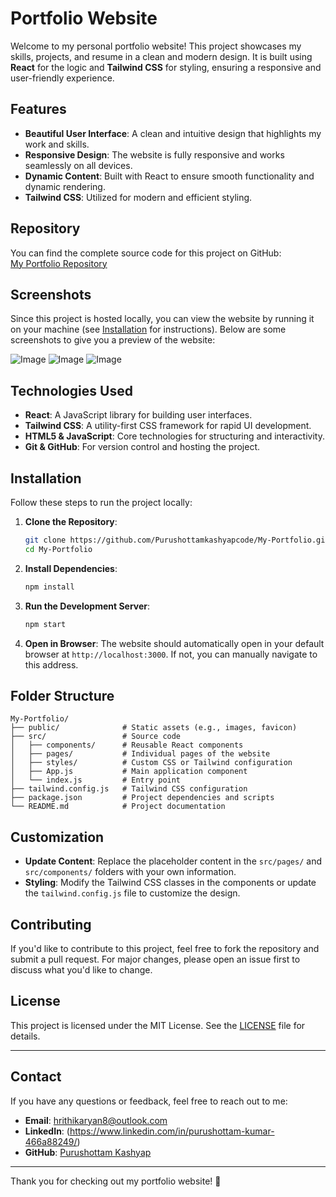 
# Portfolio Website

Welcome to my personal portfolio website! This project showcases my skills, projects, and resume in a clean and modern design. It is built using **React** for the logic and **Tailwind CSS** for styling, ensuring a responsive and user-friendly experience.

## Features

- **Beautiful User Interface**: A clean and intuitive design that highlights my work and skills.
- **Responsive Design**: The website is fully responsive and works seamlessly on all devices.
- **Dynamic Content**: Built with React to ensure smooth functionality and dynamic rendering.
- **Tailwind CSS**: Utilized for modern and efficient styling.

## Repository

You can find the complete source code for this project on GitHub:  
[My Portfolio Repository](https://github.com/Purushottamkashyapcode/My-Portfolio)

## Screenshots

Since this project is hosted locally, you can view the website by running it on your machine (see [Installation](#installation) for instructions). Below are some screenshots to give you a preview of the website:

![Image](https://github.com/user-attachments/assets/ca88c2b8-6ace-4850-852e-e31600be3203)
![Image](https://github.com/user-attachments/assets/8db80f3d-1553-42bf-8c68-12b943c9b506)
![Image](https://github.com/user-attachments/assets/b3922c2a-8285-4a9a-b96d-9c6751ea8f4b)

## Technologies Used

- **React**: A JavaScript library for building user interfaces.
- **Tailwind CSS**: A utility-first CSS framework for rapid UI development.
- **HTML5 & JavaScript**: Core technologies for structuring and interactivity.
- **Git & GitHub**: For version control and hosting the project.

## Installation

Follow these steps to run the project locally:

1. **Clone the Repository**:
   ```bash
   git clone https://github.com/Purushottamkashyapcode/My-Portfolio.git
   cd My-Portfolio
   ```

2. **Install Dependencies**:
   ```bash
   npm install
   ```

3. **Run the Development Server**:
   ```bash
   npm start
   ```

4. **Open in Browser**:
   The website should automatically open in your default browser at `http://localhost:3000`. If not, you can manually navigate to this address.

## Folder Structure

```
My-Portfolio/
├── public/              # Static assets (e.g., images, favicon)
├── src/                 # Source code
│   ├── components/      # Reusable React components
│   ├── pages/           # Individual pages of the website
│   ├── styles/          # Custom CSS or Tailwind configuration
│   ├── App.js           # Main application component
│   └── index.js         # Entry point
├── tailwind.config.js   # Tailwind CSS configuration
├── package.json         # Project dependencies and scripts
└── README.md            # Project documentation
```

## Customization

- **Update Content**: Replace the placeholder content in the `src/pages/` and `src/components/` folders with your own information.
- **Styling**: Modify the Tailwind CSS classes in the components or update the `tailwind.config.js` file to customize the design.

## Contributing

If you'd like to contribute to this project, feel free to fork the repository and submit a pull request. For major changes, please open an issue first to discuss what you'd like to change.

## License

This project is licensed under the MIT License. See the [LICENSE](LICENSE) file for details.

---

## Contact

If you have any questions or feedback, feel free to reach out to me:

- **Email**: hrithikaryan8@outlook.com
- **LinkedIn**: (https://www.linkedin.com/in/purushottam-kumar-466a88249/)
- **GitHub**: [Purushottam Kashyap](https://github.com/Purushottamkashyapcode)

---

Thank you for checking out my portfolio website! 🚀
